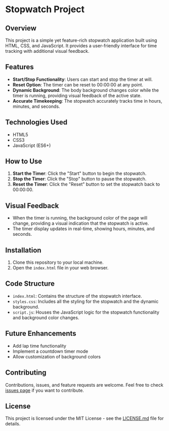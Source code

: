 # Stopwatch Project

## Overview
This project is a simple yet feature-rich stopwatch application built using HTML, CSS, and JavaScript. It provides a user-friendly interface for time tracking with additional visual feedback.

## Features
- **Start/Stop Functionality**: Users can start and stop the timer at will.
- **Reset Option**: The timer can be reset to 00:00:00 at any point.
- **Dynamic Background**: The body background changes color while the timer is running, providing visual feedback of the active state.
- **Accurate Timekeeping**: The stopwatch accurately tracks time in hours, minutes, and seconds.

## Technologies Used
- HTML5
- CSS3
- JavaScript (ES6+)

## How to Use
1. **Start the Timer**: Click the "Start" button to begin the stopwatch.
2. **Stop the Timer**: Click the "Stop" button to pause the stopwatch.
3. **Reset the Timer**: Click the "Reset" button to set the stopwatch back to 00:00:00.

## Visual Feedback
- When the timer is running, the background color of the page will change, providing a visual indication that the stopwatch is active.
- The timer display updates in real-time, showing hours, minutes, and seconds.

## Installation
1. Clone this repository to your local machine.
2. Open the `index.html` file in your web browser.

## Code Structure
- `index.html`: Contains the structure of the stopwatch interface.
- `styles.css`: Includes all the styling for the stopwatch and the dynamic background.
- `script.js`: Houses the JavaScript logic for the stopwatch functionality and background color changes.

## Future Enhancements
- Add lap time functionality
- Implement a countdown timer mode
- Allow customization of background colors

## Contributing
Contributions, issues, and feature requests are welcome. Feel free to check [issues page](link-to-your-issues-page) if you want to contribute.

## License
This project is licensed under the MIT License - see the [LICENSE.md](link-to-license-file) file for details.
